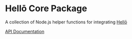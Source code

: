 # Hellō Core Package

A collection of Node.js helper functions for integrating [Hellō](https://hello.dev)

[API Documentation](https://www.hello.dev/docs/sdks/helper)
